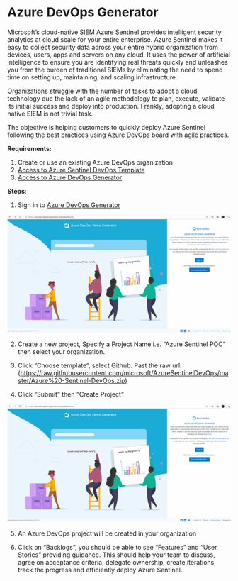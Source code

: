 # Azure DevOps Generator
Microsoft’s cloud-native SIEM Azure Sentinel provides intelligent security analytics at cloud scale for your entire enterprise. Azure Sentinel makes it easy to collect security data across your entire hybrid organization from devices, users, apps and servers on any cloud. It uses the power of artificial intelligence to ensure you are identifying real threats quickly and unleashes you from the burden of traditional SIEMs by eliminating the need to spend time on setting up, maintaining, and scaling infrastructure.

Organizations struggle with the number of tasks to adopt a cloud technology due the lack of an agile methodology to plan, execute,  validate its initial success and deploy into production.
Frankly, adopting a cloud native SIEM is not trivial task.

The objective is helping customers to quickly deploy Azure Sentinel following the best practices using  Azure DevOps board with agile practices.

**Requirements:**

1. Create or use an existing Azure DevOps organization
2. [Access to Azure Sentinel DevOps Template](https://nam06.safelinks.protection.outlook.com/?url=https%3A%2F%2Fdocs.microsoft.com%2Fen-us%2Fazure%2Fdevops%2Forganizations%2Faccounts%2Fcreate-organization%3Fview%3Dazure-devops&data=02%7C01%7Ccrmuno%40microsoft.com%7Cd340cee195414944089708d7e20b9512%7C72f988bf86f141af91ab2d7cd011db47%7C1%7C0%7C637226411708890912&sdata=sUZ77jIq42KnMWF8%2BCTtEyaoGDDQ1xk9OE1HJGitlaI%3D&reserved=0)
3. [Access to Azure DevOps Generator](https://azuredevopsdemogenerator.azurewebsites.net/)

**Steps**:

1. Sign in to [Azure DevOps Generator]()

![Instructions](./Gifs/signin.gif)

2. Create a new project, Specify a Project Name i.e. “Azure Sentinel POC” then select your organization.


3. Click “Choose template”, select Github. Past the raw url: (<https://raw.githubusercontent.com/microsoft/AzureSentinelDevOps/master/Azure%20-Sentinel-DevOps.zip)>

4. Click “Submit” then “Create Project”

![Instructions](./Gifs/signin.gif)

5. An Azure DevOps project will be created in your organization

6. Click on “Backlogs”, you should be able to see “Features” and “User Stories” providing guidance.
This should help your team to discuss, agree on acceptance criteria,  delegate ownership, create iterations, track the progress and efficiently deploy Azure Sentinel.

